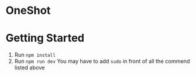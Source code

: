# OneShot
 
# Getting Started
1. Run ``` npm install ```
2. Run ``` npm run dev ```
You may have to add ``` sudo ``` in front of all the commend listed above
